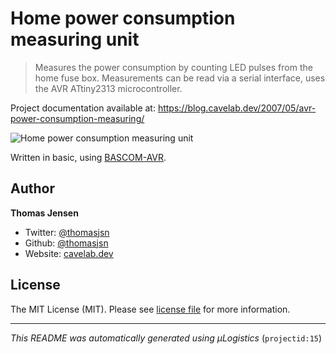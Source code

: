 # Home power consumption measuring unit

> Measures the power consumption by counting LED pulses from the home fuse box. Measurements can be read via a serial interface, uses the AVR ATtiny2313 microcontroller.

Project documentation available at: https://blog.cavelab.dev/2007/05/avr-power-consumption-measuring/

![Home power consumption measuring unit](https://i.logistics.cavelab.net/large/419.jpeg)

Written in basic, using [BASCOM-AVR](http://www.mcselec.com/).

## Author
**Thomas Jensen**
* Twitter: [@thomasjsn](https://twitter.com/thomasjsn)
* Github: [@thomasjsn](https://github.com/thomasjsn)
* Website: [cavelab.dev](https://cavelab.dev)

## License
The MIT License (MIT). Please see [license file](LICENSE.txt) for more information.

---
_This README was automatically generated using µLogistics_ (`projectid:15`)

